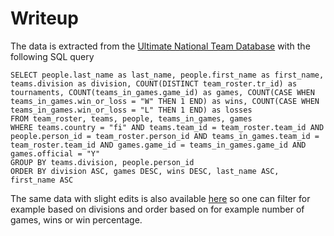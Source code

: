 # Writeup

The data is extracted from the [Ultimate National Team Database](http://hartti.com/national_teams/index.php) with the following SQL query

```
SELECT people.last_name as last_name, people.first_name as first_name, teams.division as division, COUNT(DISTINCT team_roster.tr_id) as tournaments, COUNT(teams_in_games.game_id) as games, COUNT(CASE WHEN teams_in_games.win_or_loss = "W" THEN 1 END) as wins, COUNT(CASE WHEN teams_in_games.win_or_loss = "L" THEN 1 END) as losses
FROM team_roster, teams, people, teams_in_games, games
WHERE teams.country = "fi" AND teams.team_id = team_roster.team_id AND people.person_id = team_roster.person_id AND teams_in_games.team_id = team_roster.team_id AND games.game_id = teams_in_games.game_id AND games.official = "Y"
GROUP BY teams.division, people.person_id
ORDER BY division ASC, games DESC, wins DESC, last_name ASC, first_name ASC

```

The same data with slight edits is also available [here](https://docs.google.com/spreadsheets/d/1eSTdc69qe4vEIROm-7eG2XsxS3TSTpF8T-DmAXGKmZk/edit?usp=sharing) so one can filter for example based on divisions and order based on for example number of games, wins or win percentage.